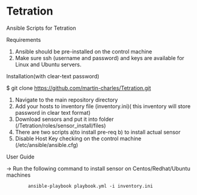 # Tetration
Ansible Scripts for Tetration

Requirements

1. Ansible should be pre-installed on the control machine
2. Make sure ssh (username and password) and keys are available for Linux and Ubuntu servers.

Installation(with clear-text password)

$ git clone https://github.com/martin-charles/Tetration.git

1. Navigate to the main repository directory
2. Add your hosts to inventory file (inventory.ini)( this inventory will store password in clear text format)
3. Download sensors and put it into folder (/Tetration/roles/sensor_install/files)
4. There are two scripts a)to install pre-req b) to install actual sensor
5. Disable Host Key checking on the control machine (/etc/ansible/ansible.cfg)


User Guide
 
 -> Run the following command to install sensor on Centos/Redhat/Ubuntu machines
 
            ansible-playbook playbook.yml -i inventory.ini 



